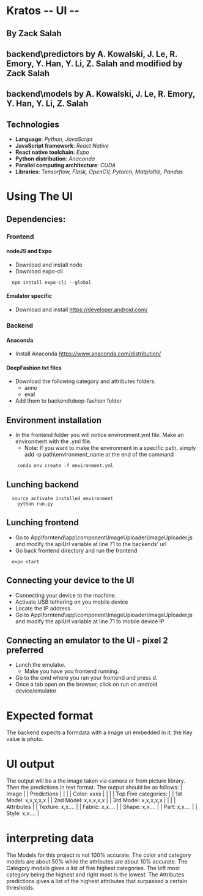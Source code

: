 
# Kratos -- UI --
## By Zack Salah
## backend\\predictors by A. Kowalski, J. Le, R. Emory, Y. Han, Y. Li, Z. Salah and modified by Zack Salah
## backend\\models by A. Kowalski, J. Le, R. Emory, Y. Han, Y. Li, Z. Salah
## Technologies

* **Language**: *Python, JavaScript*
* **JavaScript framework**: *React Native*
* **React native toolchain**: *Expo*
* **Python distribution**: *Anaconda*
* **Parallel computing architecture**: *CUDA*
* **Libraries**: *Tensorflow, Flask, OpenCV, Pytorch, Matplotlib, Pandas*

# Using The UI

## Dependencies:

### Frontend

#### nodeJS and Expo
* Download and install node
* Download expo-cli
```
  npm install expo-cli --global
```

#### Emulator specific
* Download and install https://developer.android.com/

### Backend
#### Anaconda
* Install Anaconda https://www.anaconda.com/distribution/

#### DeepFashion txt files
* Download the following category and attributes folders:
  * anno
  * eval
* Add them to backend\\deep-fashion folder

## Environment installation
* In the frontend folder you will notice environment.yml file. Make an environment with the .yml file.
	* Note: If you want to make the environment in a specific path, simply add -p path\environment_name at the end of the command
```
	conda env create -f environment.yml
```

## Lunching backend
```
  source activate installed_environment
	python run.py
```

## Lunching frontend
* Go to App\\forntend\\app\\component\\ImageUploader\\ImageUploader.js and modify the apiUrl variable at line 71 to the backends' url
* Go back frontend directory and run the frontend
```
  expo start
```

## Connecting your device to the UI
* Connecting your device to the machine.
* Activate USB tethering on you mobile device
* Locate the IP address
* Go to App\\forntend\\app\\component\\ImageUploader\\ImageUploader.js and modify the apiUrl variable at line 71 to mobile device IP

## Connecting an emulator to the UI - pixel 2 preferred
* Lunch the emulator.
  * Make you have you frontend running.
* Go to the cmd where you ran your frontend and press d.
* Once a tab open on the browser, click on run on android device/emulator

# Expected format
The backend expects a formdata with a image uri embedded in it. the Key value is photo.

# UI output
The output will be a the image taken via camera or from picture library. Then the predictions in text format. The output should be as follows:
|           Image           |
|        Predictions        |
|                           |
|        Color: xxxx        |
|                           |
|    Top Five categories:   |
|    1st Model: x,x,x,x,x   |
|    2nd Model: x,x,x,x,x   |
|    3rd Model: x,x,x,x,x   |
|                           |
|         Attributes        |
|      Texture: x,x....     |
|       Fabric: x,x....     |
|        Shape: x,x....     |
|         Part: x,x....     |
|        Style: x,x....     |


# interpreting data
The Models for this project is not 100% accurate. The color and category models are about 50% while the attributes are about 10% accurate.
The Category models gives a list of five highest categories. The left most category being the highest and right most is the lowest.
The Attributes predictions gives a list of the highest attributes that surpassed a certain thresholds.

